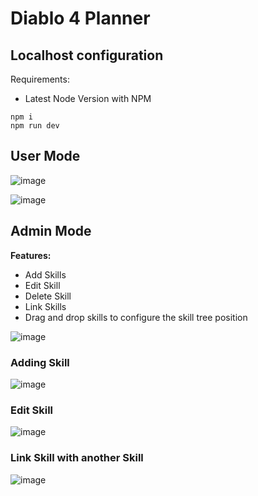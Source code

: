# Diablo 4 Planner

## Localhost configuration

Requirements:

- Latest Node Version with NPM

```
npm i
npm run dev
```


## User Mode

![image](https://user-images.githubusercontent.com/19291876/230258197-66c99f2e-7516-4c27-8fd4-a131fb6916b4.png)

![image](https://user-images.githubusercontent.com/19291876/230258637-92367ded-6920-4c9f-9f58-9d9d32277e70.png)


## Admin Mode

**Features:**

- Add Skills
- Edit Skill
- Delete Skill
- Link Skills
- Drag and drop skills to configure the skill tree position

![image](https://user-images.githubusercontent.com/19291876/230258434-5d02763b-604b-496e-bda0-b0b335875b43.png)

### Adding Skill

![image](https://user-images.githubusercontent.com/19291876/230259046-f16ebd2f-bb4a-4fca-b0ac-ce6e50b48e89.png)

### Edit Skill

![image](https://user-images.githubusercontent.com/19291876/230259085-b3a16b84-f0a6-40f8-b7d4-9363f9c4a277.png)

### Link Skill with another Skill

![image](https://user-images.githubusercontent.com/19291876/230259227-e2766209-ff23-41b7-bbb2-e23dd71b6eea.png)
